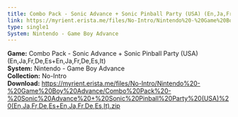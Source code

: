 ```yaml
---
title: Combo Pack - Sonic Advance + Sonic Pinball Party (USA) (En,Ja,Fr,De,Es+En,Ja,Fr,De,Es,It)
link: https://myrient.erista.me/files/No-Intro/Nintendo%20-%20Game%20Boy%20Advance/Combo%20Pack%20-%20Sonic%20Advance%20+%20Sonic%20Pinball%20Party%20(USA)%20(En,Ja,Fr,De,Es+En,Ja,Fr,De,Es,It).zip
type: single1
System: Nintendo - Game Boy Advance
---
```

<b>Game:</b> Combo Pack - Sonic Advance + Sonic Pinball Party (USA) (En,Ja,Fr,De,Es+En,Ja,Fr,De,Es,It)<br>
<b>System:</b> Nintendo - Game Boy Advance<br>
<b>Collection:</b> No-Intro<br>
<b>Download:</b> https://myrient.erista.me/files/No-Intro/Nintendo%20-%20Game%20Boy%20Advance/Combo%20Pack%20-%20Sonic%20Advance%20+%20Sonic%20Pinball%20Party%20(USA)%20(En,Ja,Fr,De,Es+En,Ja,Fr,De,Es,It).zip